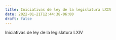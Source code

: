 ```yaml
---
title: Iniciativas de ley de la legislatura LXIV
date: 2022-01-21T12:44:38-06:00
draft: false
---
```


Iniciativas de ley de la legislatura LXIV

